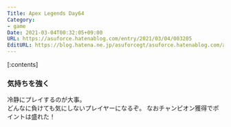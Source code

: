 ```yaml
---
Title: Apex Legends Day64
Category:
- game
Date: 2021-03-04T00:32:05+09:00
URL: https://asuforce.hatenablog.com/entry/2021/03/04/003205
EditURL: https://blog.hatena.ne.jp/asuforcegt/asuforce.hatenablog.com/atom/entry/26006613698936001
---
```


[:contents]

### 気持ちを強く

冷静にプレイするのが大事。  
どんなに負けても気にしないプレイヤーになるぞ。
なおチャンピオン獲得でポイントは盛れた！
